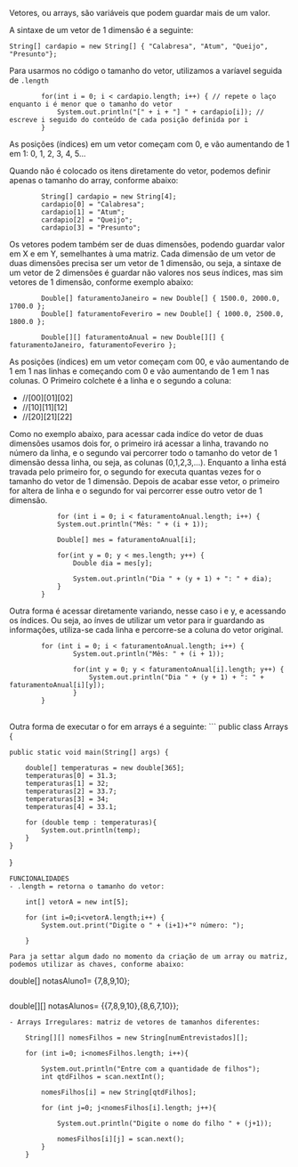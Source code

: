 Vetores, ou arrays, são variáveis que podem guardar mais de um valor.<br>

A sintaxe de um vetor de 1 dimensão é a seguinte:
```
String[] cardapio = new String[] { "Calabresa", "Atum", "Queijo", "Presunto"};
```
Para usarmos no código o tamanho do vetor, utilizamos a varíavel seguida de `.length`
```
        for(int i = 0; i < cardapio.length; i++) { // repete o laço enquanto i é menor que o tamanho do vetor
		    System.out.println("[" + i + "] " + cardapio[i]); // escreve i seguido do conteúdo de cada posição definida por i
		}
```
As posições (índices) em um vetor começam com 0, e vão aumentando de 1 em 1: 0, 1, 2, 3, 4, 5...

Quando não é colocado os itens diretamente do vetor, podemos definir apenas o tamanho do array, conforme abaixo:

```
        String[] cardapio = new String[4];
		cardapio[0] = "Calabresa";
		cardapio[1] = "Atum";
		cardapio[2] = "Queijo";
		cardapio[3] = "Presunto";
```

Os vetores podem também ser de duas dimensões, podendo guardar valor em X e em Y, semelhantes à uma matriz. Cada dimensão de um vetor de duas dimensões precisa ser um vetor de 1 dimensão, ou seja, a sintaxe de um vetor de 2 dimensões é guardar não valores nos seus índices, mas sim vetores de 1 dimensão, conforme exemplo abaixo:
```
        Double[] faturamentoJaneiro = new Double[] { 1500.0, 2000.0, 1700.0 };
		Double[] faturamentoFeveriro = new Double[] { 1000.0, 2500.0, 1800.0 };
		
		Double[][] faturamentoAnual = new Double[][] { faturamentoJaneiro, faturamentoFeveriro };
```
As posições (índices) em um vetor começam com 00, e vão aumentando de 1 em 1 nas linhas e começando com 0 e vão aumentando de 1 em 1 nas colunas.
O Primeiro colchete é a linha e o segundo a coluna:
- //[00][01][02]
- //[10][11][12]
- //[20][21][22]

Como no exemplo abaixo, para acessar cada indíce do vetor de duas dimensões usamos dois for, o primeiro irá acessar a linha, travando no número da linha, e o segundo vai percorrer todo o tamanho do vetor de 1 dimensão dessa linha, ou seja, as colunas (0,1,2,3,...). Enquanto a linha está travada pelo primeiro for, o segundo for executa quantas vezes for o tamanho do vetor de 1 dimensão. Depois de acabar esse vetor, o primeiro for altera de linha e o segundo for vai percorrer esse outro vetor de 1 dimensão.
```
            for (int i = 0; i < faturamentoAnual.length; i++) {
			System.out.println("Mês: " + (i + 1));
			
			Double[] mes = faturamentoAnual[i];
			
			for(int y = 0; y < mes.length; y++) {
				Double dia = mes[y];
				
				System.out.println("Dia " + (y + 1) + ": " + dia);
			}
		}
```
Outra forma é acessar diretamente variando, nesse caso i e y, e acessando os índices. Ou seja, ao ínves de utilizar um vetor para ir guardando as informações, utiliza-se cada linha e percorre-se a coluna do vetor original.
```
        for (int i = 0; i < faturamentoAnual.length; i++) {
			    System.out.println("Mês: " + (i + 1));
			
			    for(int y = 0; y < faturamentoAnual[i].length; y++) {
				    System.out.println("Dia " + (y + 1) + ": " + faturamentoAnual[i][y]);
			    }
		}
```
<br>
Outra forma de executar o for em arrays é a seguinte: 
```
public class Arrays {

	public static void main(String[] args) {
		
		double[] temperaturas = new double[365];
		temperaturas[0] = 31.3;
		temperaturas[1] = 32;
		temperaturas[2] = 33.7;
		temperaturas[3] = 34;
		temperaturas[4] = 33.1;

		for (double temp : temperaturas){
			System.out.println(temp);
		}
	}

}
```
FUNCIONALIDADES
- .length = retorna o tamanho do vetor:
```
		int[] vetorA = new int[5];
		
		for (int i=0;i<vetorA.length;i++) {
			System.out.print("Digite o " + (i+1)+"º número: ");
			
		}
```
Para ja settar algum dado no momento da criação de um array ou matriz, podemos utilizar as chaves, conforme abaixo:
```
double[] notasAluno1= {7,8,9,10};
```
```
double[][] notasAlunos= {{7,8,9,10},{8,6,7,10}};
```
- Arrays Irregulares: matriz de vetores de tamanhos diferentes:
```
		String[][] nomesFilhos = new String[numEntrevistados][];
		
		for (int i=0; i<nomesFilhos.length; i++){
			
			System.out.println("Entre com a quantidade de filhos");
			int qtdFilhos = scan.nextInt();
			
			nomesFilhos[i] = new String[qtdFilhos];
			
			for (int j=0; j<nomesFilhos[i].length; j++){
				
				System.out.println("Digite o nome do filho " + (j+1));
				
				nomesFilhos[i][j] = scan.next();
			}
		}

```